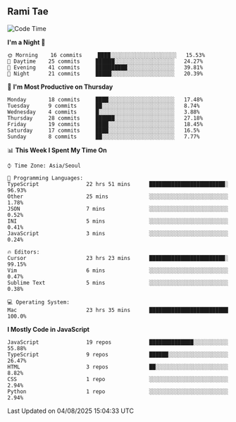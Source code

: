 ## Rami Tae

<!--START_SECTION:waka-->
![Code Time](http://img.shields.io/badge/Code%20Time-2%2C518%20hrs%2015%20mins-blue)

**I'm a Night 🦉** 

```text
🌞 Morning    16 commits     ████░░░░░░░░░░░░░░░░░░░░░   15.53% 
🌆 Daytime    25 commits     ██████░░░░░░░░░░░░░░░░░░░   24.27% 
🌃 Evening    41 commits     ██████████░░░░░░░░░░░░░░░   39.81% 
🌙 Night      21 commits     █████░░░░░░░░░░░░░░░░░░░░   20.39%

```
📅 **I'm Most Productive on Thursday** 

```text
Monday       18 commits     ████░░░░░░░░░░░░░░░░░░░░░   17.48% 
Tuesday      9 commits      ██░░░░░░░░░░░░░░░░░░░░░░░   8.74% 
Wednesday    4 commits      █░░░░░░░░░░░░░░░░░░░░░░░░   3.88% 
Thursday     28 commits     ██████░░░░░░░░░░░░░░░░░░░   27.18% 
Friday       19 commits     ████░░░░░░░░░░░░░░░░░░░░░   18.45% 
Saturday     17 commits     ████░░░░░░░░░░░░░░░░░░░░░   16.5% 
Sunday       8 commits      ██░░░░░░░░░░░░░░░░░░░░░░░   7.77%

```


📊 **This Week I Spent My Time On** 

```text
⌚︎ Time Zone: Asia/Seoul

💬 Programming Languages: 
TypeScript               22 hrs 51 mins      ████████████████████████░   96.93% 
Other                    25 mins             ░░░░░░░░░░░░░░░░░░░░░░░░░   1.78% 
JSON                     7 mins              ░░░░░░░░░░░░░░░░░░░░░░░░░   0.52% 
INI                      5 mins              ░░░░░░░░░░░░░░░░░░░░░░░░░   0.41% 
JavaScript               3 mins              ░░░░░░░░░░░░░░░░░░░░░░░░░   0.24%

🔥 Editors: 
Cursor                   23 hrs 23 mins      ████████████████████████░   99.15% 
Vim                      6 mins              ░░░░░░░░░░░░░░░░░░░░░░░░░   0.47% 
Sublime Text             5 mins              ░░░░░░░░░░░░░░░░░░░░░░░░░   0.38%

💻 Operating System: 
Mac                      23 hrs 35 mins      █████████████████████████   100.0%

```

**I Mostly Code in JavaScript** 

```text
JavaScript               19 repos            ██████████████░░░░░░░░░░░   55.88% 
TypeScript               9 repos             ██████░░░░░░░░░░░░░░░░░░░   26.47% 
HTML                     3 repos             ██░░░░░░░░░░░░░░░░░░░░░░░   8.82% 
CSS                      1 repo              ░░░░░░░░░░░░░░░░░░░░░░░░░   2.94% 
Python                   1 repo              ░░░░░░░░░░░░░░░░░░░░░░░░░   2.94%

```



 Last Updated on 04/08/2025 15:04:33 UTC
<!--END_SECTION:waka-->
